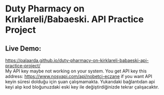 # Duty Pharmacy on Kırklareli/Babaeski. API Practice Project
## Live Demo:
https://palaarda.github.io/duty-pharmacy-on-kirklareli-babaeski-api-practice-project/ <br/>
My API key maybe not working on your system. You get API key this address: https://www.nosyapi.com/api/nobetci-eczane if you want 
API keyin süresi dolduğu için şuan çalışmamakta. Yukarıdaki bağlantıdan api keyi alıp kod bloğunuzdaki eski key ile değiştirdiğinizde tekrar çalışacaktır.
